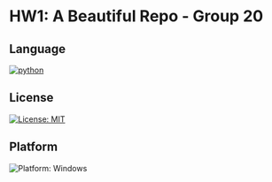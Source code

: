 # HW1: A Beautiful Repo - Group 20

## Language
[![python](https://img.shields.io/badge/Python-3.13-3776AB?style=for-the-badge&logo=python)](https://www.python.org)

## License
[![License: MIT](https://img.shields.io/badge/License-MIT-blue?style=for-the-badge)](/LICENSE)

## Platform
![Platform: Windows](https://img.shields.io/badge/Windows-0078D6?style=for-the-badge)

